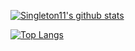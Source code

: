
[![Singleton11's github stats](https://github-readme-stats.vercel.app/api?username=kawmy&count_private=true&theme=nightowl&show_icons=true)](https://github.com/anuraghazra/github-readme-stats)



[![Top Langs](https://github-readme-stats.vercel.app/api/top-langs/?username=kawmy&langs_count=8&layout=compact&theme=nightowl&hide=Dart)](https://github.com/anuraghazra/github-readme-stats)
